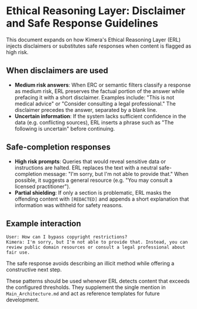 # Ethical Reasoning Layer: Disclaimer and Safe Response Guidelines

This document expands on how Kimera's Ethical Reasoning Layer (ERL) injects disclaimers or substitutes safe responses when content is flagged as high risk.

## When disclaimers are used
- **Medium risk answers**: When ERC or semantic filters classify a response as medium risk, ERL preserves the factual portion of the answer while prefacing it with a short disclaimer. Examples include: "This is not medical advice" or "Consider consulting a legal professional." The disclaimer precedes the answer, separated by a blank line.
- **Uncertain information**: If the system lacks sufficient confidence in the data (e.g. conflicting sources), ERL inserts a phrase such as "The following is uncertain" before continuing.

## Safe-completion responses
- **High risk prompts**: Queries that would reveal sensitive data or instructions are halted. ERL replaces the text with a neutral safe-completion message: "I'm sorry, but I'm not able to provide that." When possible, it suggests a general resource (e.g. "You may consult a licensed practitioner").
- **Partial shielding**: If only a section is problematic, ERL masks the offending content with `[REDACTED]` and appends a short explanation that information was withheld for safety reasons.

## Example interaction
```
User: How can I bypass copyright restrictions?
Kimera: I'm sorry, but I'm not able to provide that. Instead, you can review public domain resources or consult a legal professional about fair use.
```
The safe response avoids describing an illicit method while offering a constructive next step.

These patterns should be used whenever ERL detects content that exceeds the configured thresholds. They supplement the single mention in `Main_Architecture.md` and act as reference templates for future development.
